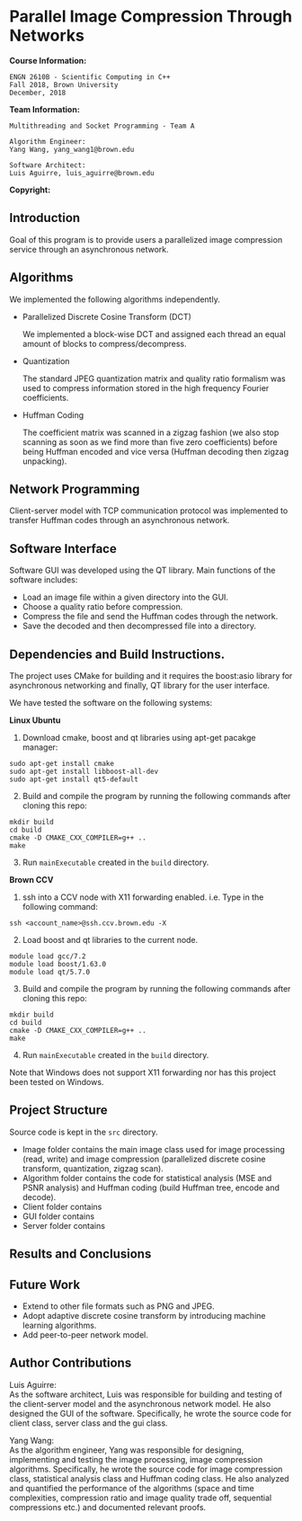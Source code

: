 # Parallel Image Compression Through Networks
**Course Information:**

    ENGN 2610B - Scientific Computing in C++
    Fall 2018, Brown University
    December, 2018

**Team Information:**

    Multithreading and Socket Programming - Team A

    Algorithm Engineer:
    Yang Wang, yang_wang1@brown.edu

    Software Architect:
    Luis Aguirre, luis_aguirre@brown.edu

**Copyright:**


## Introduction
Goal of this program is to provide users a parallelized image compression service through an asynchronous network.

## Algorithms
We implemented the following algorithms independently.
- Parallelized Discrete Cosine Transform (DCT)

    We implemented a block-wise DCT and assigned each thread an equal amount of blocks to compress/decompress.    
- Quantization

    The standard JPEG quantization matrix and quality ratio formalism was used to compress information stored in the high frequency Fourier coefficients.
- Huffman Coding

    The coefficient matrix was scanned in a zigzag fashion (we also stop scanning as soon as we find more than five zero coefficients) before being Huffman encoded and vice versa (Huffman decoding then zigzag unpacking).

## Network Programming
Client-server model with TCP communication protocol was implemented to transfer Huffman codes through an asynchronous network.

## Software Interface
Software GUI was developed using the QT library. Main functions of the software includes:
- Load an image file within a given directory into the GUI.
- Choose a quality ratio before compression.
- Compress the file and send the Huffman codes through the network.
- Save the decoded and then decompressed file into a directory.

## Dependencies and Build Instructions.
The project uses CMake for building and it requires the boost:asio library for asynchronous networking and finally, QT library for the user interface.

We have tested the software on the following systems:

**Linux Ubuntu**
1. Download cmake, boost and qt libraries using apt-get pacakge manager:
```
sudo apt-get install cmake
sudo apt-get install libboost-all-dev
sudo apt-get install qt5-default
```
2. Build and compile the program by running the following commands after cloning this repo:
```
mkdir build
cd build
cmake -D CMAKE_CXX_COMPILER=g++ ..
make
```
3. Run `mainExecutable` created in the `build` directory.

**Brown CCV**
1. ssh into a CCV node with X11 forwarding enabled. i.e. Type in the following command:
```
ssh <account_name>@ssh.ccv.brown.edu -X
```
2. Load boost and qt libraries to the current node.
```
module load gcc/7.2
module load boost/1.63.0
module load qt/5.7.0
```
3. Build and compile the program by running the following commands after cloning this repo:
```
mkdir build
cd build
cmake -D CMAKE_CXX_COMPILER=g++ ..
make
```
4. Run `mainExecutable` created in the `build` directory.

Note that Windows does not support X11 forwarding nor has this project been tested on Windows.

## Project Structure
Source code is kept in the `src` directory.
- Image folder contains the main image class used for image processing (read, write) and image compression (parallelized discrete cosine transform, quantization, zigzag scan).
- Algorithm folder contains the code for statistical analysis (MSE and PSNR analysis) and Huffman coding (build Huffman tree, encode and decode).   
- Client folder contains
- GUI folder contains
- Server folder contains

## Results and Conclusions


## Future Work
- Extend to other file formats such as PNG and JPEG.
- Adopt adaptive discrete cosine transform by introducing machine learning algorithms.
- Add peer-to-peer network model.

## Author Contributions
Luis Aguirre:   
    As the software architect, Luis was responsible for building and testing of the client-server model and the asynchronous network model. He also designed the GUI of the software. Specifically, he wrote the source code for client class, server class and the gui class.

Yang Wang:  
    As the algorithm engineer, Yang was responsible for designing, implementing and testing the image processing, image compression algorithms. Specifically, he wrote the source code for image compression class, statistical analysis class and Huffman coding class. He also analyzed and quantified the performance of the algorithms (space and time complexities, compression ratio and image quality trade off, sequential compressions etc.) and documented relevant proofs.  
